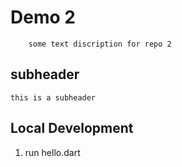 # Demo 2

        some text discription for repo 2

 ## subheader
   
    this is a subheader

 ## Local Development
  
  1. run hello.dart
  
